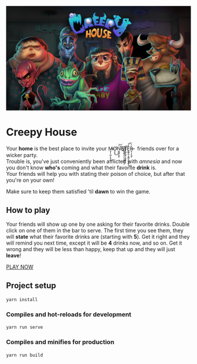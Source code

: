 <center><img src="misc/title.jpg" /></center>

# Creepy House

Your __home__ is the best place to invite your M̶̴̮͎̦͉̲͙̣̟Ơ̷͎̗̥͜Ń̵̛̛͔̳͚̜͍̥͝S̕҉̶̸͈͔̪̘̝͕̞͔̪͙͔̝T͏̸̡͚̗̬͓͔̝̟̠͠È̗̳̥̼̹̘͇̤̙̞͎̺͔́͜͞͞ͅR̶̷͓̜̜̟͍̥̀́     &nbsp; friends over for a wicker party.  
Trouble is, you've just conveniently been afflicted with _amnesia_ and now you don't know __who's__ coming and what their favorite __drink__ is.  
Your friends will help you with stating their poison of choice, but after that you're on your own!  

Make sure to keep them satisfied 'til __dawn__ to win the game.

## How to play
Your friends will show up one by one asking for their favorite drinks. Double click on one of them in the bar to serve. The first time you see them, they will __state__ what their favorite drinks are (starting with __5__). Get it right and they will remind you next time, except it will be __4__ drinks now, and so on. Get it wrong and they will be less than happy, keep that up and they will just __leave__!

[PLAY NOW](https://haykokoryun.github.io/Creepy-House/index.html)

## Project setup
```
yarn install
```

### Compiles and hot-reloads for development
```
yarn run serve
```

### Compiles and minifies for production
```
yarn run build
```
